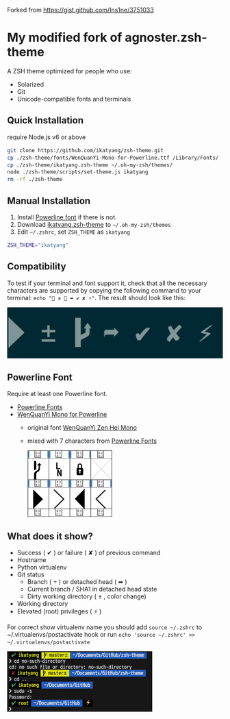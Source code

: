 Forked from <https://gist.github.com/Ins1ne/3751033>

# My modified fork of agnoster.zsh-theme

A ZSH theme optimized for people who use:

- Solarized
- Git
- Unicode-compatible fonts and terminals

## Quick Installation

require Node.js v6 or above

```sh
git clone https://github.com/ikatyang/zsh-theme.git
cp ./zsh-theme/fonts/WenQuanYi-Mono-for-Powerline.ttf /Library/Fonts/
cp ./zsh-theme/ikatyang.zsh-theme ~/.oh-my-zsh/themes/
node ./zsh-theme/scripts/set-theme.js ikatyang
rm -rf ./zsh-theme
```

## Manual Installation

1. Install [Powerline font](#powerline-font) if there is not.
2. Download [ikatyang.zsh-theme](https://github.com/ikatyang/zsh-theme/blob/master/ikatyang.zsh-theme) to `~/.oh-my-zsh/themes`
3. Edit `~/.zshrc`, set `ZSH_THEME` as `ikatyang`

  ```sh
  ZSH_THEME="ikatyang"
  ```

## Compatibility

To test if your terminal and font support it, check that all the necessary characters are supported by copying the following command to your terminal: `echo " ±  ➦ ✔ ✘ ⚡"`. The result should look like this:

![Character Example](https://github.com/ikatyang/zsh-theme/blob/master/images/character-example.png)

## Powerline Font

Require at least one Powerline font.

- [Powerline Fonts](https://github.com/powerline/fonts)
- [WenQuanYi Mono for Powerline](https://github.com/ikatyang/zsh-theme/blob/master/fonts/WenQuanYi-Mono-for-Powerline.ttf)
  - original font [WenQuanYi Zen Hei Mono](http://wenq.org/wqy2/index.cgi?Home)
  - mixed with 7 characters from [Powerline Fonts](https://github.com/powerline/fonts)

    ![Powerline Characters](https://github.com/ikatyang/zsh-theme/blob/master/images/powerline-characters.png)

## What does it show?

- Success ( ✔ ) or failure ( ✘ ) of previous command
- Hostname
- Python virtualenv
- Git status
  - Branch (  ) or detached head ( ➦ )
  - Current branch / SHA1 in detached head state
  - Dirty working directory ( ± , color change)
- Working directory
- Elevated (root) privileges ( ⚡ )

For correct show virtualenv name you should add `source ~/.zshrc` to ~/.virtualenvs/postactivate hook or run `echo 'source ~/.zshrc' >> ~/.virtualenvs/postactivate`

![Screenshot](https://github.com/ikatyang/zsh-theme/blob/master/images/screenshot.png)
